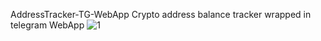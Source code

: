 AddressTracker-TG-WebApp
Crypto address balance tracker wrapped in telegram WebApp
![1](https://github.com/no-name-user-name/AddressTracker-TG-WebApp/assets/97606234/f14463f5-88f4-4497-8990-28a5546e3d04)

